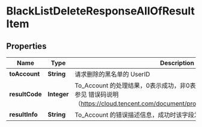 

# BlackListDeleteResponseAllOfResultItem


## Properties

| Name | Type | Description | Notes |
|------------ | ------------- | ------------- | -------------|
|**toAccount** | **String** | 请求删除的黑名单的 UserID |  [optional] |
|**resultCode** | **Integer** | To_Account 的处理结果，0表示成功，非0表示失败，非0取值的详细描述请参见 错误码说明（https://cloud.tencent.com/document/product/269/3719#ErrorCode） |  [optional] |
|**resultInfo** | **String** | To_Account 的错误描述信息，成功时该字段为空 |  [optional] |



